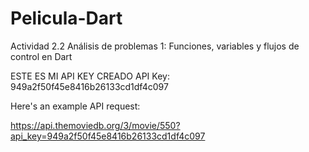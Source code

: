 # Pelicula-Dart
Actividad 2.2 Análisis de problemas 1: Funciones, variables y flujos de control en Dart

ESTE ES MI API KEY CREADO
API Key: 949a2f50f45e8416b26133cd1df4c097

Here's an example API request:

https://api.themoviedb.org/3/movie/550?api_key=949a2f50f45e8416b26133cd1df4c097
